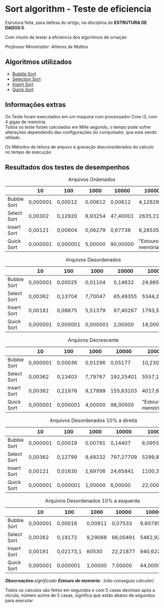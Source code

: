 ﻿

<html>
<head>
	<meta charset="utf-8">
	<meta http-equiv="X-UA-Compatible" content="IE=edge">
	<title></title>
	<link rel="stylesheet" href="">
</head>
<body>
	<h1>Sort algorithm - Teste de eficiencia</h1>
	<p>
		Estrutura feita, para defesa do artigo, na disciplina de <strong>ESTRUTURA DE DADOS II.</strong>
	</p>
	<p>Com intuito de testar a eficiencia dos algoritmos de ornação</p>
	<p><i>Professor Ministrador: Altieres de Mattos</i></p>
	<h2>Algoritmos utilizados</h2>
	<ul>
		<li><a href="http://www.ft.unicamp.br/liag/siteEd/definicao/bubble-sort.php">Bubble Sort</a></li>
		<li><a href="http://www.ft.unicamp.br/liag/siteEd/definicao/selection-sort.php">Selection Sort</a></li>
		<li><a href="http://www.ft.unicamp.br/liag/siteEd/definicao/insertion-sort.php">Insert Sort</a></li>
		<li><a href="http://www.ft.unicamp.br/liag/siteEd/definicao/quick-sort.php">Quick Sort</a></li>
	</ul>
	<h2>Informações extras</h2>
	<p>Os Teste foram executados em um maquina com processador Core i3, com 4 gigas de memória.<br>
		Todos os teste foram calculados em Mille segundo, o tempo pode sofrer alterações dependendo das configurações do computador, que está sendo utiliado.</p>
		<p>Os Métodos de leitura de arquivo e gravação desconsiderados do calculo no tempo de execução</p>
		<h2>Resultados dos testes de desempenhos</h2>
		<table>
			<caption>Arquivos Ordenados</caption>
			<thead>
				<tr>
					<th></th>
					<th>10</th>
					<th>100</th>
					<th>1000</th>
					<th>10000</th>
					<th>100000</th>
				</tr>
			</thead>
			<tbody>
				<tr>
					<td>Bubble Sort</td>
					<td>0,000001</td>
					<td>0,00012</td>
					<td>0,00612</td>
					<td>0,00612</td>
					<td>4,12629</td>
					<td>s</td>
				</tr>
				<tr>
					<td>Select Sort</td>
					<td>0,00302</td>
					<td>0,12920</td>
					<td>6,93254</td>
					<td>47,40001</td>
					<td>2635,21014</td>
					<td>s</td>
				</tr>
				<tr>
					<td>Insert Sort</td>
					<td>0,00121</td>
					<td>0,00604</td>
					<td>0,06279</td>
					<td>0,67738</td>
					<td>6,28535</td>
					<td>s</td>
				</tr>
				<tr>
					<td>Quick Sort</td>
					<td>0,000001</td>
					<td>0,000001</td>
					<td>5,00000</td>
					<td>90,00000</td>
					<td>"Estouro de memória"</td>
					<td>s</td>
				</tr>
			</tbody>
		</table>
		<table>
			<caption>Arquivos Desordenados</caption>
			<thead>
				<tr>
					<th></th>
					<th>10</th>
					<th>100</th>
					<th>1000</th>
					<th>10000</th>
					<th>100000</th>
				</tr>
			</thead>
			<tbody>
				<tr>
					<td>Bubble Sort</td>
					<td>0,000001</td>
					<td>0,00025</td>
					<td>0,01104</td>
					<td>0,14632</td>
					<td>24,96530</td>
					<td>s</td>
				</tr>
				<tr>
					<td>Select Sort</td>
					<td>0,00362</td>
					<td>0,13704</td>
					<td>7,70047</td>
					<td>65,49355</td>
					<td>5344,26452</td>
					<td>s</td>
				</tr>
				<tr>
					<td>Insert Sort</td>
					<td>0,00181</td>
					<td>0,08875</td>
					<td>5,51379</td>
					<td>97,40267</td>
					<td>1793,59958</td>
					<td>s</td>
				</tr>
				<tr>
					<td>Quick Sort</td>
					<td>0,000001</td>
					<td>0,000001</td>
					<td>0,000001</td>
					<td>2,00000</td>
					<td>18,00000</td>
					<td>s</td>
				</tr>
			</tbody>
		</table>
		<table>
			<caption>Arquivos Decrescente</caption>
			<thead>
				<tr>
					<th></th>
					<th>10</th>
					<th>100</th>
					<th>1000</th>
					<th>10000</th>
					<th>100000</th>
				</tr>
			</thead>
			<tbody>
				<tr>
					<td>Bubble Sort</td>
					<td>0,000001</td>
					<td>0,00036</td>
					<td>0,01296</td>
					<td>0,05177</td>
					<td>10,23093</td>
					<td>s</td>
				</tr>
				<tr>
					<td>Select Sort</td>
					<td>0,00362</td>
					<td>0,13403</td>
					<td>7,79767</td>
					<td>192,25401</td>
					<td>5557,18514</td>
					<td>s</td>
				</tr>
				<tr>
					<td>Insert Sort</td>
					<td>0,00362</td>
					<td>0,21976</td>
					<td>9,17899</td>
					<td>155,63103</td>
					<td>4017,62324</td>
					<td>s</td>
				</tr>
				<tr>
					<td>Quick Sort</td>
					<td>0,000001</td>
					<td>0,000001</td>
					<td>4,00000</td>
					<td>98,00000</td>
					<td>"Estouro de memória</td>
					<td>s</td>
				</tr>
			</tbody>
		</table>
		<table>
			<caption>Arquivos Desordenados 10% a direita</caption>
			<thead>
				<tr>
					<th></th>
					<th>10</th>
					<th>100</th>
					<th>1000</th>
					<th>10000</th>
					<th>100000</th>
				</tr>
			</thead>
			<tbody>
				<tr>
					<td>Bubble Sort</td>
					<td>0,000001</td>
					<td>0,00019</td>
					<td>0,00791</td>
					<td>0,14407</td>
					<td>6,09551</td>
					<td>s</td>
				</tr>
				<tr>
					<td>Select Sort</td>
					<td>0,00362</td>
					<td>0,12799</td>
					<td>9,49232</td>
					<td>797,27709</td>
					<td>5299,86682</td>
					<td>s</td>
				</tr>
				<tr>
					<td>Insert Sort</td>
					<td>0,00121</td>
					<td>0,01630</td>
					<td>1,69706</td>
					<td>24,65841</td>
					<td>1100,33495</td>
					<td>s</td>
				</tr>
				<tr>
					<td>Quick Sort</td>
					<td>0,000001</td>
					<td>0,000001</td>
					<td>1,00000</td>
					<td>6,00000</td>
					<td>22,00000</td>
					<td>s</td>
				</tr>
			</tbody>
		</table>
		<table>
			<caption>Arquivos Desordenados 10% a esquerda</caption>
			<thead>
				<tr>
					<th></th>
					<th>10</th>
					<th>100</th>
					<th>1000</th>
					<th>10000</th>
					<th>100000</th>
				</tr>
			</thead>
			<tbody>
				<tr>
					<td>Bubble Sort</td>
					<td>0,000001</td>
					<td>0,00016</td>
					<td>0,00911</td>
					<td>0,07533</td>
					<td>9,60795</td>
					<td>s</td>
				</tr>
				<tr>
					<td>Select Sort</td>
					<td>0,00362</td>
					<td>0,18172</td>
					<td>9,29068</td>
					<td>66,00491</td>
					<td>5462,92424</td>
					<td>s</td>
				</tr>
				<tr>
					<td>Insert Sort</td>
					<td>0,00181</td>
					<td>0,02173,1</td>
					<td>60530</td>
					<td>22,21877</td>
					<td>940,62215</td>
					<td>s</td>
				</tr>
				<tr>
					<td>Quick Sort</td>
					<td>0,000001</td>
					<td>0,000001</td>
					<td>1,00000</td>
					<td>7,00000</td>
					<td>44,00000</td>
					<td>s</td>
				</tr>
			</tbody>
		</table>
		<p><i><strong>Observações:</strong>significado <strong>Estouro de memória </strong>: (não conseguiu calcular)</i>
			<p>Todos os calculos são feitos em segundos e com 5 casas decimais após a vircula, número acima de 5 casas, significa que estão abaixo de segundos para executar</p>
			</p>
	</body>
	</html>



